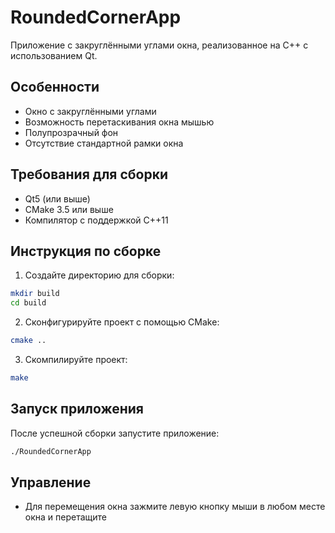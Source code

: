# RoundedCornerApp

Приложение с закруглёнными углами окна, реализованное на C++ с использованием Qt.

## Особенности
- Окно с закруглёнными углами
- Возможность перетаскивания окна мышью
- Полупрозрачный фон
- Отсутствие стандартной рамки окна

## Требования для сборки
- Qt5 (или выше)
- CMake 3.5 или выше
- Компилятор с поддержкой C++11

## Инструкция по сборке

1. Создайте директорию для сборки:
```bash
mkdir build
cd build
```

2. Сконфигурируйте проект с помощью CMake:
```bash
cmake ..
```

3. Скомпилируйте проект:
```bash
make
```

## Запуск приложения

После успешной сборки запустите приложение:
```bash
./RoundedCornerApp
```

## Управление
- Для перемещения окна зажмите левую кнопку мыши в любом месте окна и перетащите
